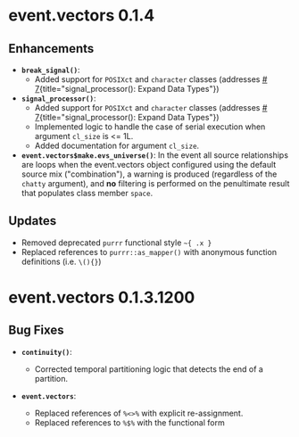# event.vectors 0.1.4

## Enhancements

- **`break_signal()`**: 
   - Added support for `POSIXct` and `character` classes (addresses [\# 7](https://github.com/delriaan/event.vectors/issues/7){title="signal_processor(): Expand Data Types"})
- **`signal_processor()`**: 
   - Added support for `POSIXct` and `character` classes (addresses [\# 7](https://github.com/delriaan/event.vectors/issues/7){title="signal_processor(): Expand Data Types"})
   - Implemented logic to handle the case of serial execution when argument `cl_size` is <= 1L.
   - Added documentation for argument `cl_size`.
- **`event.vectors$make.evs_universe()`**: In the event all source relationships are loops when the event.vectors object configured using the default source mix ("combination"), a warning is produced (regardless of the `chatty` argument), and **no** filtering is performed on the penultimate result that populates class member `space`.

## Updates
- Removed deprecated `purrr` functional style `~{ .x }`
- Replaced references to `purrr::as_mapper()` with anonymous function definitions (i.e. `\(){}`)

# event.vectors 0.1.3.1200

## Bug Fixes

- **`continuity()`**: 
   - Corrected temporal partitioning logic that detects the end of a partition.

- **`event.vectors`**:
   - Replaced references of `%<>%` with explicit re-assignment.
   - Replaced references to `%$%` with the functional form
